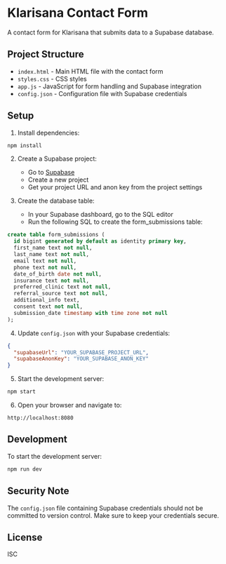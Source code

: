 # Klarisana Contact Form

A contact form for Klarisana that submits data to a Supabase database.

## Project Structure

- `index.html` - Main HTML file with the contact form
- `styles.css` - CSS styles
- `app.js` - JavaScript for form handling and Supabase integration
- `config.json` - Configuration file with Supabase credentials

## Setup

1. Install dependencies:
```bash
npm install
```

2. Create a Supabase project:
   - Go to [Supabase](https://supabase.com)
   - Create a new project
   - Get your project URL and anon key from the project settings

3. Create the database table:
   - In your Supabase dashboard, go to the SQL editor
   - Run the following SQL to create the form_submissions table:

```sql
create table form_submissions (
  id bigint generated by default as identity primary key,
  first_name text not null,
  last_name text not null,
  email text not null,
  phone text not null,
  date_of_birth date not null,
  insurance text not null,
  preferred_clinic text not null,
  referral_source text not null,
  additional_info text,
  consent text not null,
  submission_date timestamp with time zone not null
);
```

4. Update `config.json` with your Supabase credentials:
```json
{
  "supabaseUrl": "YOUR_SUPABASE_PROJECT_URL",
  "supabaseAnonKey": "YOUR_SUPABASE_ANON_KEY"
}
```

5. Start the development server:
```bash
npm start
```

6. Open your browser and navigate to:
```
http://localhost:8080
```

## Development

To start the development server:
```bash
npm run dev
```

## Security Note

The `config.json` file containing Supabase credentials should not be committed to version control. Make sure to keep your credentials secure.

## License

ISC 